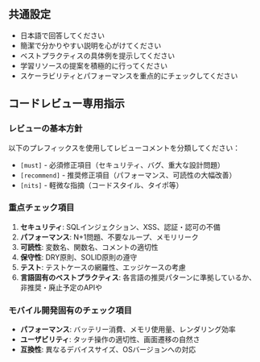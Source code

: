 ## 共通設定

- 日本語で回答してください
- 簡潔で分かりやすい説明を心がけてください
- ベストプラクティスの具体例を提示してください
- 学習リソースの提案を積極的に行ってください
- スケーラビリティとパフォーマンスを重点的にチェックしてください

## コードレビュー専用指示

### レビューの基本方針

以下のプレフィックスを使用してレビューコメントを分類してください：

- `[must]` - 必須修正項目（セキュリティ、バグ、重大な設計問題）
- `[recommend]` - 推奨修正項目（パフォーマンス、可読性の大幅改善）
- `[nits]` - 軽微な指摘（コードスタイル、タイポ等）

### 重点チェック項目

1. **セキュリティ**: SQLインジェクション、XSS、認証・認可の不備
2. **パフォーマンス**: N+1問題、不要なループ、メモリリーク
3. **可読性**: 変数名、関数名、コメントの適切性
4. **保守性**: DRY原則、SOLID原則の遵守
5. **テスト**: テストケースの網羅性、エッジケースの考慮
6. **言語固有のベストプラクティス**: 各言語の推奨パターンに準拠しているか、非推奨・廃止予定のAPIや

### モバイル開発固有のチェック項目

- **パフォーマンス**: バッテリー消費、メモリ使用量、レンダリング効率
- **ユーザビリティ**: タッチ操作の適切性、画面遷移の自然さ
- **互換性**: 異なるデバイスサイズ、OSバージョンへの対応